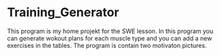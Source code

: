 # Training_Generator
This program is my home projekt for the SWE lesson.
In this program you can generate wokout plans for each muscle type and you can add a new exercises in the tables.
The program is contain two motivaton pictures.
